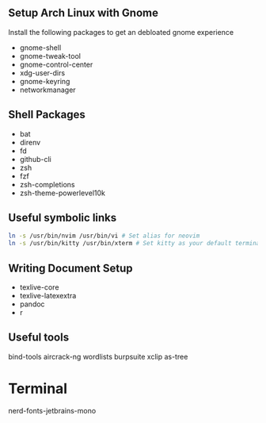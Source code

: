 ## Setup Arch Linux with Gnome
Install the following packages to get an debloated gnome experience
- gnome-shell
- gnome-tweak-tool
- gnome-control-center
- xdg-user-dirs
- gnome-keyring
- networkmanager

## Shell Packages
- bat
- direnv
- fd
- github-cli
- zsh
- fzf
- zsh-completions
- zsh-theme-powerlevel10k

## Useful symbolic links
```bash
ln -s /usr/bin/nvim /usr/bin/vi # Set alias for neovim
ln -s /usr/bin/kitty /usr/bin/xterm # Set kitty as your default terminal
```

## Writing Document Setup
- texlive-core
- texlive-latexextra
- pandoc
- r

## Useful tools
bind-tools
aircrack-ng
wordlists
burpsuite
xclip
as-tree

# Terminal
nerd-fonts-jetbrains-mono
